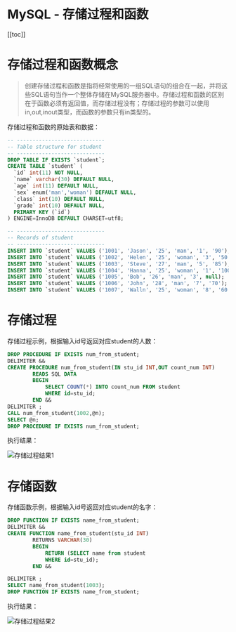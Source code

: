 # MySQL - 存储过程和函数

[[toc]]

# 存储过程和函数概念

> 创建存储过程和函数是指将经常使用的一组SQL语句的组合在一起，并将这些SQL语句当作一个整体存储在MySQL服务器中。存储过程和函数的区别在于函数必须有返回值，而存储过程没有；存储过程的参数可以使用in,out,inout类型，而函数的参数只有in类型的。

存储过程和函数的原始表和数据：

```sql
-- ----------------------------
-- Table structure for student
-- ----------------------------
DROP TABLE IF EXISTS `student`;
CREATE TABLE `student` (
  `id` int(11) NOT NULL,
  `name` varchar(30) DEFAULT NULL,
  `age` int(11) DEFAULT NULL,
  `sex` enum('man','woman') DEFAULT NULL,
  `class` int(10) DEFAULT NULL,
  `grade` int(10) DEFAULT NULL,
  PRIMARY KEY (`id`)
) ENGINE=InnoDB DEFAULT CHARSET=utf8;

-- ----------------------------
-- Records of student
-- ----------------------------
INSERT INTO `student` VALUES ('1001', 'Jason', '25', 'man', '1', '90');
INSERT INTO `student` VALUES ('1002', 'Helen', '25', 'woman', '3', '50');
INSERT INTO `student` VALUES ('1003', 'Steve', '27', 'man', '5', '85');
INSERT INTO `student` VALUES ('1004', 'Hanna', '25', 'woman', '1', '100');
INSERT INTO `student` VALUES ('1005', 'Bob', '26', 'man', '3', null);
INSERT INTO `student` VALUES ('1006', 'John', '28', 'man', '7', '70');
INSERT INTO `student` VALUES ('1007', 'Walln', '25', 'woman', '8', '60');
```

# 存储过程

存储过程示例，根据输入id号返回对应student的人数：

```sql
DROP PROCEDURE IF EXISTS num_from_student;
DELIMITER &&
CREATE PROCEDURE num_from_student(IN stu_id INT,OUT count_num INT)
		READS SQL DATA
		BEGIN
			SELECT COUNT(*) INTO count_num FROM student  
			WHERE id=stu_id;
		END &&
DELIMITER ;	
CALL num_from_student(1002,@n);
SELECT @n;
DROP PROCEDURE IF EXISTS num_from_student;
```

执行结果：

![存储过程结果1](/_images/database/mysql/存储过程结果1.png)

# 存储函数

存储函数示例，根据输入id号返回对应student的名字：

```sql
DROP FUNCTION IF EXISTS name_from_student;
DELIMITER &&
CREATE FUNCTION name_from_student(stu_id INT)
		RETURNS VARCHAR(30)
		BEGIN
			RETURN (SELECT name from student 
			WHERE id=stu_id);
		END &&

DELIMITER ;	
SELECT name_from_student(1003);
DROP FUNCTION IF EXISTS name_from_student;
```

执行结果： 

![存储过程结果2](/_images/database/mysql/存储过程结果2.png)


